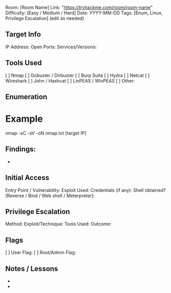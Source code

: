 Room: [Room Name]
Link: "https://tryhackme.com/room/room-name"
Difficulty: [Easy / Medium / Hard]
Date: YYYY-MM-DD
Tags: [Enum, Linux, Privilege Escalation] (edit as needed)

Target Info
-----------
IP Address:
Open Ports:
Services/Versions:

Tools Used
----------
[ ] Nmap
[ ] Gobuster / Dirbuster
[ ] Burp Suite
[ ] Hydra
[ ] Netcat
[ ] Wireshark
[ ] John / Hashcat
[ ] LinPEAS / WinPEAS
[ ] Other:

Enumeration
-----------
# Example
nmap -sC -sV -oN nmap.txt [target IP]

Findings:
- 
- 

Initial Access
--------------
Entry Point / Vulnerability:
Exploit Used:
Credentials (if any):
Shell obtained? [Reverse / Bind / Web shell / Meterpreter]:

Privilege Escalation
--------------------
Method:
Exploit/Technique:
Tools Used:
Outcome:

Flags
-----
[ ] User Flag: 
[ ] Root/Admin Flag: 

Notes / Lessons
---------------
- 
- 

